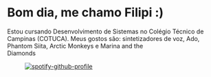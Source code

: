 # Bom dia, me chamo Filipi :) 
Estou cursando Desenvolvimento de Sistemas no Colégio Técnico de Campinas (COTUCA). Meus gostos são: sintetizadores de voz, Ado, Phantom Siita, Arctic Monkeys e Marina and the Diamonds⠀⠀⠀⠀⠀⠀⠀⠀⠀⠀⠀⠀⠀⠀⠀⠀⠀⠀⠀⠀⠀⠀⠀

⠀⠀⠀⠀[![spotify-github-profile](https://spotify-github-profile.kittinanx.com/api/view?uid=0qt1shrmwoy4t439az8rug0dn&cover_image=true&theme=default&show_offline=false&background_color=121212&interchange=true&bar_color=397d23&bar_color_cover=false)](https://spotify-github-profile.kittinanx.com/api/view?uid=0qt1shrmwoy4t439az8rug0dn&redirect=true)
